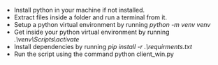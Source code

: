 * Install python in your machine if not installed.
* Extract files inside a folder and run a terminal from it.
* Setup a python virtual environment by running *python -m venv venv*
* Get inside your python virtual environment by running *.\\venv\\Scripts\\activate*
* Install dependencies by running *pip install -r .\\requirments.txt*
* Run the script using the command python client\_win.py
